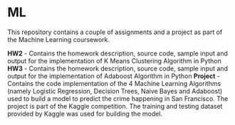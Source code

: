 # ML

This repository contains a couple of assignments and a project as part of the Machine Learning coursework.

**HW2** - Contains the homework description, source code, sample input and output for the implementation of K Means Clustering Algorithm in Python
**HW3** - Contains the homework description, source code, sample input and output for the implementation of Adaboost Algorithm in Python
**Project** - Contains the code implementation of the 4 Machine Learning Algorithms (namely Logistic Regression, Decision Trees, Naive Bayes and Adaboost) used to build a model to predict the crime happening in San Francisco. The project is part of the Kaggle competition. The training and testing dataset provided by Kaggle was used for building the model.

